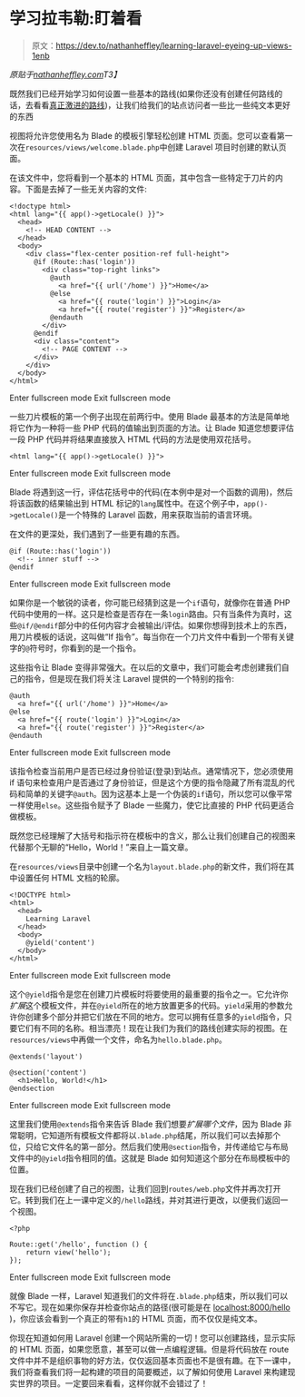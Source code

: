 # 学习拉韦勒:盯着看

> 原文：<https://dev.to/nathanheffley/learning-laravel-eyeing-up-views-1enb>

*原贴于[nathanheffley.com](https://www.nathanheffley.com/blog/learning-laravel-eyeing-up-views)T3】*

既然我们已经开始学习如何设置一些基本的路线(如果你还没有创建任何路线的话，去看看[真正激进的路线](https://dev.to/blog/learning-laravel-really-radical-routing))，让我们给我们的站点访问者一些比一些纯文本更好的东西

视图将允许您使用名为 Blade 的模板引擎轻松创建 HTML 页面。您可以查看第一次在`resources/views/welcome.blade.php`中创建 Laravel 项目时创建的默认页面。

在该文件中，您将看到一个基本的 HTML 页面，其中包含一些特定于刀片的内容。下面是去掉了一些无关内容的文件:

```
<!doctype html>
<html lang="{{ app()->getLocale() }}">
  <head>
    <!-- HEAD CONTENT -->
  </head>
  <body>
    <div class="flex-center position-ref full-height">
      @if (Route::has('login'))
        <div class="top-right links">
          @auth
            <a href="{{ url('/home') }}">Home</a>
          @else
            <a href="{{ route('login') }}">Login</a>
            <a href="{{ route('register') }}">Register</a>
          @endauth
        </div>
      @endif
      <div class="content">
        <!-- PAGE CONTENT -->
      </div>
    </div>
  </body>
</html> 
```

Enter fullscreen mode Exit fullscreen mode

一些刀片模板的第一个例子出现在前两行中。使用 Blade 最基本的方法是简单地将它作为一种将一些 PHP 代码的值输出到页面的方法。让 Blade 知道您想要评估一段 PHP 代码并将结果直接放入 HTML 代码的方法是使用双花括号。

```
<html lang="{{ app()->getLocale() }}"> 
```

Enter fullscreen mode Exit fullscreen mode

Blade 将遇到这一行，评估花括号中的代码(在本例中是对一个函数的调用)，然后将该函数的结果输出到 HTML 标记的`lang`属性中。在这个例子中，`app()->getLocale()`是一个特殊的 Laravel 函数，用来获取当前的语言环境。

在文件的更深处，我们遇到了一些更有趣的东西。

```
@if (Route::has('login'))
  <!-- inner stuff -->
@endif 
```

Enter fullscreen mode Exit fullscreen mode

如果你是一个敏锐的读者，你可能已经猜到这是一个`if`语句，就像你在普通 PHP 代码中使用的一样。这只是检查是否存在一条`login`路由。只有当条件为真时，这些`@if/@endif`部分中的任何内容才会被输出/评估。如果你想得到技术上的东西，用刀片模板的话说，这叫做“If 指令”。每当你在一个刀片文件中看到一个带有关键字的`@`符号时，你看到的是一个指令。

这些指令让 Blade 变得非常强大。在以后的文章中，我们可能会考虑创建我们自己的指令，但是现在我们将关注 Laravel 提供的一个特别的指令:

```
@auth
  <a href="{{ url('/home') }}">Home</a>
@else
  <a href="{{ route('login') }}">Login</a>
  <a href="{{ route('register') }}">Register</a>
@endauth 
```

Enter fullscreen mode Exit fullscreen mode

该指令检查当前用户是否已经过身份验证(登录)到站点。通常情况下，您必须使用 if 语句来检查用户是否通过了身份验证，但是这个方便的指令隐藏了所有混乱的代码和简单的关键字`@auth`。因为这基本上是一个伪装的`if`语句，所以您可以像平常一样使用`else`。这些指令赋予了 Blade 一些魔力，使它比直接的 PHP 代码更适合做模板。

既然您已经理解了大括号和指示符在模板中的含义，那么让我们创建自己的视图来代替那个无聊的“Hello，World！”来自上一篇文章。

在`resources/views`目录中创建一个名为`layout.blade.php`的新文件，我们将在其中设置任何 HTML 文档的轮廓。

```
<!DOCTYPE html>
<html>
  <head>
    Learning Laravel
  </head>
  <body>
    @yield('content')
  </body>
</html> 
```

Enter fullscreen mode Exit fullscreen mode

这个`@yield`指令是您在创建刀片模板时将要使用的最重要的指令之一。它允许你*扩展*这个模板文件，并在`@yield`所在的地方放置更多的代码。`yield`采用的参数允许你创建多个部分并把它们放在不同的地方。您可以拥有任意多的`yield`指令，只要它们有不同的名称。相当漂亮！现在让我们为我们的路线创建实际的视图。在`resources/views`中再做一个文件，命名为`hello.blade.php`。

```
@extends('layout')

@section('content')
  <h1>Hello, World!</h1>
@endsection 
```

Enter fullscreen mode Exit fullscreen mode

这里我们使用`@extends`指令来告诉 Blade 我们想要*扩展哪个文件*，因为 Blade 非常聪明，它知道所有模板文件都将以`.blade.php`结尾，所以我们可以去掉那个位，只给它文件名的第一部分。然后我们使用`@section`指令，并传递给它与布局文件中的`@yield`指令相同的值。这就是 Blade 如何知道这个部分在布局模板中的位置。

现在我们已经创建了自己的视图，让我们回到`routes/web.php`文件并再次打开它。转到我们在上一课中定义的`/hello`路线，并对其进行更改，以便我们返回一个视图。

```
<?php

Route::get('/hello', function () {
    return view('hello');
}); 
```

Enter fullscreen mode Exit fullscreen mode

就像 Blade 一样，Laravel 知道我们的文件将在`.blade.php`结束，所以我们可以不写它。现在如果你保存并检查你站点的路径(很可能是在 [localhost:8000/hello](http://localhost:8000/hello) )，你应该会看到一个真正的带有`h1`的 HTML 页面，而不仅仅是纯文本。

你现在知道如何用 Laravel 创建一个网站所需的一切！您可以创建路线，显示实际的 HTML 页面，如果您愿意，甚至可以做一点编程逻辑。但是将代码放在 route 文件中并不是组织事物的好方法，仅仅返回基本页面也不是很有趣。在下一课中，我们将查看我们将一起构建的项目的简要概述，以了解如何使用 Laravel 来构建现实世界的项目。一定要回来看看，这样你就不会错过了！